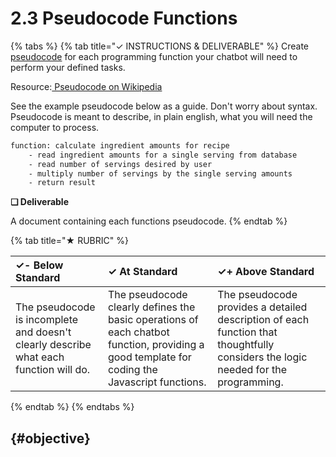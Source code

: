 # 2.3 Pseudocode Functions

{% tabs %}
{% tab title="✓  INSTRUCTIONS & DELIVERABLE" %}
Create [pseudocode](https://en.wikipedia.org/wiki/Pseudocode) for each programming function your chatbot will need to perform your defined tasks.

Resource:[ Pseudocode on Wikipedia](https://en.wikipedia.org/wiki/Pseudocode)

See the example pseudocode below as a guide. Don't worry about syntax. Pseudocode is meant to describe, in plain english, what you will need the computer to process.

```diff
function: calculate ingredient amounts for recipe    
    - read ingredient amounts for a single serving from database    
    - read number of servings desired by user    
    - multiply number of servings by the single serving amounts    
    - return result
```

**❏ Deliverable**

A document containing each functions pseudocode.
{% endtab %}

{% tab title="★  RUBRIC" %}


| ✓- Below Standard | ✓ At Standard | ✓+ Above Standard |
| :--- | :--- | :--- |
| The pseudocode is incomplete and doesn't clearly describe what each function will do. | The pseudocode clearly defines the basic operations of each chatbot function, providing a good template for coding the Javascript functions. | The pseudocode provides a detailed description of each function that thoughtfully considers the logic needed for the programming. |
{% endtab %}
{% endtabs %}

##   {#objective}

